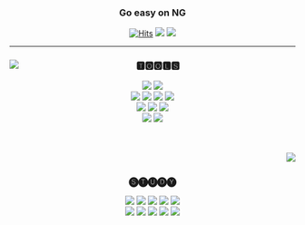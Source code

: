<!-- 
![waving](https://capsule-render.vercel.app/api?type=waving&height=270&text=HI&fontAlign=50&fontAlignY=32&color=B8DAF2&desc=be&nbsp;generㅐus&nbsp;with&nbsp;everything) 
-->

<div align="center">
  
  ### Go easy on NG

  [![Hits](https://hits.seeyoufarm.com/api/count/incr/badge.svg?url=https%3A%2F%2Fgithub.com%2Fgoeasyonng&count_bg=%2379C83D&title_bg=%23555555&icon=googlechrome.svg&icon_color=%23E7E7E7&title=hits&edge_flat=false)](https://hits.seeyoufarm.com)
  <a href="https://velog.io/@goeasyonng"><img src="https://img.shields.io/badge/Velog-F7CAC9?style=flat&logo=velog&logoColor=white&link=https://velog.io/@goeasyonng"/></a>
  <img src="https://img.shields.io/badge/Gmail-D0A9F5?style=flat&logo=Gmail&logoColor=white&link=meoa1026@gmail.com"/>
</a> 
  
  ---

</div>

<div align="center">
  
  <img align="left" src="https://github-readme-stats.vercel.app/api?username=goeasyonng&count_private=true&bg_color=B9CEAC&title_color=fff&text_color=black"/>

  ### 🆃🅾🅾🅻🆂

  <img src="https://img.shields.io/badge/MacOs-363636?style=flat&logo=MacOs&logoColor=white"> 
  <img src="https://img.shields.io/badge/Visual%20Studio-9C8EED?style=flat&logo=Visual%20Studio&logoColor=white"/> 
  <br/>
  <img src="https://img.shields.io/badge/django-B9CEAC?style=flat&logo=DJANGO&logoColor=white"/>
  <img src="https://img.shields.io/badge/AWS-F3A347?style=flat&logo=Amazon%20AWS&logoColor=white"/>
  <img src="https://img.shields.io/badge/MySQL-4479A1?style=flat&logo=MySQL&logoColor=white"/>
  <img src="https://img.shields.io/badge/Oracle-F80000?style=flat&logo=Oracle&logoColor=white"/>
  <br/>
  <img src="https://img.shields.io/badge/react-8EB6DE?style=flat&logo=react&logoColor=white"/>
  <img src="https://img.shields.io/badge/Windows-8EB6DE?style=flat&logo=Windows&logoColor=white"/>
  <img src="https://img.shields.io/badge/Vscode-8EB6DE?style=flat&logo=Visual%20Studio%20code&logoColor=white"/> 
  <br/>
  <img src="https://img.shields.io/badge/GitHub-363636?style=flat&logo=github&logoColor=white"/>
  <img src="https://img.shields.io/badge/flask-363636?style=flat&logo=flask&logoColor=white"/>
  <br/>
  <br/> 
  
</div>
</br>
</br>
<div align="center">
  
  <img align="right" src="https://github-readme-stats.vercel.app/api/top-langs/?username=goeasyonng&layout=compact&custom&bg_color=B9CEAC&title_color=fff&text_color=black"/>

  <br/>
    
  ### 🅢🅣🅤🅓🅨
  
  <img src="https://img.shields.io/badge/TensorFlow-FF6F00?style=flat&logo=TensorFlow&logoColor=white"/>
  <img src="https://img.shields.io/badge/pytorch-EE4C2C?style=flat&logo=pytorch&logoColor=white"/>
  <img src="https://img.shields.io/badge/Numpy-013243?style=flat&logo=Numpy&logoColor=white"/> 
  <img src="https://img.shields.io/badge/Pandas-150458?style=flat&logo=Pandas&logoColor=white"/> 
  <img src="https://img.shields.io/badge/OpenCV-5C3EE8?style=flat&logo=OpenCV&logoColor=white"/>
  <br/>
  <img src="https://img.shields.io/badge/Flutter-02569B?style=flat&logo=Flutter&logoColor=white"/>
  <img src="https://img.shields.io/badge/Ruby-CC342D?style=flat&logo=ruby&logoColor=white"/>
  <img src="https://img.shields.io/badge/R-276DC3?style=flat&logo=R&logoColor=white"/>
  <img src="https://img.shields.io/badge/Vue.js-4FC08D?style=flat&logo=Vue.js&logoColor=white"/>
  <img src="https://img.shields.io/badge/Redux-764ABC?style=flat&logo=Redux&logoColor=white"/>
  <br/>
  <br/>
  <br/>
  
</div>

<!-- 
![Footer](https://capsule-render.vercel.app/api?type=waving&color=B8DAF2&height=200&section=footer)  
--> 
